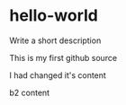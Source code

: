 # hello-world
Write a short description

This is my first github source

I had changed it's content

b2 content
